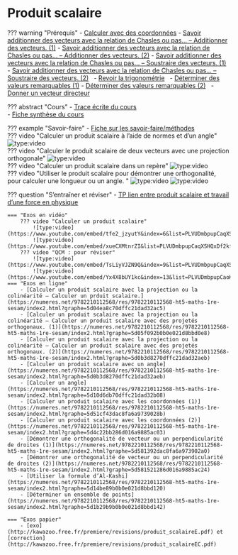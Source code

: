 # Produit scalaire

??? warning "Prérequis"
    - [Calculer avec des coordonnées](https://numeres.net/9782210112568/res/9782210112568-ht5-maths-1re-sesam/index2.html?graphe=5cf50eede8933802147f4472)
    - [Savoir additionner des vecteurs avec la relation de Chasles ou pas… – Additionner des vecteurs. (1)](https://numeres.net/9782210112568/res/9782210112568-ht5-maths-1re-sesam/index2.html?graphe=5d01f1aeb0b0e021d8bbd0d2) 
    - [Savoir additionner des vecteurs avec la relation de Chasles ou pas… – Additionner des vecteurs. (2)](https://numeres.net/9782210112568/res/9782210112568-ht5-maths-1re-sesam/index2.html?graphe=5d00e819b0b0e021d8bbd0cc) 
    - [Savoir additionner des vecteurs avec la relation de Chasles ou pas… – Soustraire des vecteurs. (1)](https://numeres.net/9782210112568/res/9782210112568-ht5-maths-1re-sesam/index2.html?graphe=5d01f1e370dffc21dad32ab7) 
    - [Savoir additionner des vecteurs avec la relation de Chasles ou pas… – Soustraire des vecteurs. (2)](https://numeres.net/9782210112568/res/9782210112568-ht5-maths-1re-sesam/index2.html?graphe=5d01f223b0b0e021d8bbd0d3)  
    - [Revoir la trigonométrie](https://numeres.net/9782210112568/res/9782210112568-ht5-maths-1re-sesam/index2.html?graphe=5cb0a6f54bb1527df9236bd2)  
    - [Déterminer des valeurs remarquables (1)](https://numeres.net/9782210112568/res/9782210112568-ht5-maths-1re-sesam/index2.html?graphe=5b9b9da7b0ca56652d99f1f2) 
    - [Déterminer des valeurs remarquables (2)](https://numeres.net/9782210112568/res/9782210112568-ht5-maths-1re-sesam/index2.html?graphe=5b9b7b55b0ca56652d99f1ea)  
    - [Donner un vecteur directeur](https://numeres.net/9782210112568/res/9782210112568-ht5-maths-1re-sesam/index2.html?graphe=5cf50aa8e8933802147f4471)  

??? abstract "Cours"
    - [Trace écrite du cours](http://kawazoo.free.fr/premiere/cours_exercices/diapo_produit_scalaire_pdf.pdf)  
    - [Fiche synthèse du cours](http://kawazoo.free.fr/premiere/cours_exercices/Chap7_synth_cours.JPG)    

??? example "Savoir-faire"
    - [Fiche sur les savoir-faire/méthodes](http://kawazoo.free.fr/premiere/cours_exercices/produit_scalaire.pdf)  
    ??? video "Calculer un produit scalaire à l’aide de normes et d’un angle"
        ![type:video](https://www.youtube.com/embed/CJxwKG4mvWs)  
    ??? video "Calculer le produit scalaire de deux vecteurs avec une projection orthogonale"
        ![type:video](https://www.youtube.com/embed/2eTsaa2vVnI)  
    ??? video "Calculer un produit scalaire dans un repère"
        ![type:video](https://www.youtube.com/embed/aOLRbG0IibY)  
    ??? video "Utiliser le produit scalaire pour démontrer une orthogonalité, pour calculer une longueur ou un angle. "
        ![type:video](https://www.youtube.com/embed/cTtV4DsoMLQ)
        ![type:video](https://www.youtube.com/embed/8nEinL_C5Os)


??? question "S’entraîner et réviser"
    - [TP lien entre produit scalaire et travail d’une force en physique](http://kawazoo.free.fr/premiere/activites/chap7_TP.pdf)   

    === "Exos en vidéo"
        ??? video "Calculer un produit scalaire"
            ![type:video](https://www.youtube.com/embed/tfe2_jzyutY&index=6&list=PLVUDmbpupCaqXSHQxDf2kfOgQAIEDKggp) 
            ![type:video](https://www.youtube.com/embed/xueCXMtnrZI&list=PLVUDmbpupCaqXSHQxDf2kfOgQAIEDKggp&index=7)  
        ??? video "QCM : pour réviser"
            ![type:video](https://www.youtube.com/embed/TsLiyVJZN9Q&index=9&list=PLVUDmbpupCaqXSHQxDf2kfOgQAIEDKggp) 
            ![type:video](https://www.youtube.com/embed/Yx4X8bUY1kc&index=13&list=PLVUDmbpupCaoKnAtbIV7r1YZumcrVF7pA)  
    === "Exos en ligne"
        - [Calculer un produit scalaire avec la projection ou la colinéarité – Calculer un prduit scalaire.](https://numeres.net/9782210112568/res/9782210112568-ht5-maths-1re-sesam/index2.html?graphe=5d04ea8c70dffc21dad32ac5) 
        - [Calculer un produit scalaire avec la projection ou la colinéarité – Calculer un produit scalaire avec des projetés orthogonaux. (1)](https://numeres.net/9782210112568/res/9782210112568-ht5-maths-1re-sesam/index2.html?graphe=5d05f092b0b0e021d8bbd0e8) 
        - [Calculer un produit scalaire avec la projection ou la colinéarité – Calculer un produit scalaire avec des projetés orthogonaux. (2)](https://numeres.net/9782210112568/res/9782210112568-ht5-maths-1re-sesam/index2.html?graphe=5d0b3d8270dffc21dad32aeb)  
        - [Calculer un produit scalaire avec un angle](https://numeres.net/9782210112568/res/9782210112568-ht5-maths-1re-sesam/index2.html?graphe=5d0b3d8270dffc21dad32aeb) 
        - [Calculer un angle](https://numeres.net/9782210112568/res/9782210112568-ht5-maths-1re-sesam/index2.html?graphe=5d10d6db70dffc21dad32b08)  
        - [Calculer un produit scalaire avec les coordonnées (1)](https://numeres.net/9782210112568/res/9782210112568-ht5-maths-1re-sesam/index2.html?graphe=5d51cf43dac8fa6a9739028b) 
        - [Calculer un produit scalaire avec les coordonnées (2)](https://numeres.net/9782210112568/res/9782210112568-ht5-maths-1re-sesam/index2.html?graphe=5d4c22bb286d016a9885ac03)  
        - [Démontrer une orthogonalité de vecteur ou un perpendicularité de droites (1)](https://numeres.net/9782210112568/res/9782210112568-ht5-maths-1re-sesam/index2.html?graphe=5d581392dac8fa6a973902a0) 
        - [Démontrer une orthogonalité de vecteur ou un perpendicularité de droites (2)](https://numeres.net/9782210112568/res/9782210112568-ht5-maths-1re-sesam/index2.html?graphe=5d581521286d016a9885ac24)  
        - [Utiliser la formule d’Al-Kashi](https://numeres.net/9782210112568/res/9782210112568-ht5-maths-1re-sesam/index2.html?graphe=5d14be89b0b0e021d8bbd120) 
        - [Déterminer un ensemble de points](https://numeres.net/9782210112568/res/9782210112568-ht5-maths-1re-sesam/index2.html?graphe=5d1b29b9b0b0e021d8bbd142)  
  
    === "Exos papier"
        - [exo](http://kawazoo.free.fr/premiere/revisions/produit_scalaireE.pdf) et [correction](http://kawazoo.free.fr/premiere/revisions/produit_scalaireEC.pdf)